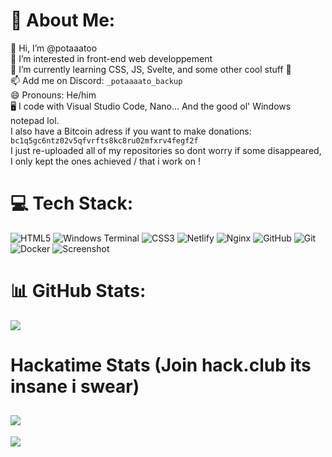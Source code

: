 # 💫 About Me:
👋 Hi, I’m @potaaatoo<br>👀 I’m interested in front-end web developpement<br>🌱 I’m currently learning CSS, JS, Svelte, and some other cool stuff 👀<br>📫 Add me on Discord: `_potaaaato_backup`<br>😄 Pronouns: He/him<br>🖥️ I code with Visual Studio Code, Nano... And the good ol' Windows notepad lol.<br>I also have a Bitcoin adress if you want to make donations: `bc1q5gc6ntz02v5qfvrfts8kc8ru02mfxrv4fegf2f`<br>I just re-uploaded all of my repositories so dont worry if some disappeared, I only kept the ones achieved / that i work on !

# 💻 Tech Stack:
![HTML5](https://img.shields.io/badge/html5-%23E34F26.svg?style=flat&logo=html5&logoColor=white) ![Windows Terminal](https://img.shields.io/badge/Windows%20Terminal-%234D4D4D.svg?style=flat&logo=windows-terminal&logoColor=white) ![CSS3](https://img.shields.io/badge/css3-%231572B6.svg?style=flat&logo=css3&logoColor=white) ![Netlify](https://img.shields.io/badge/netlify-%23000000.svg?style=flat&logo=netlify&logoColor=#00C7B7) ![Nginx](https://img.shields.io/badge/nginx-%23009639.svg?style=flat&logo=nginx&logoColor=white) ![GitHub](https://img.shields.io/badge/github-%23121011.svg?style=flat&logo=github&logoColor=white) ![Git](https://img.shields.io/badge/git-%23F05033.svg?style=flat&logo=git&logoColor=white) ![Docker](https://img.shields.io/badge/docker-%230db7ed.svg?style=flat&logo=docker&logoColor=white) ![Screenshot](https://yip.su/1OhRJ.png)

# 📊 GitHub Stats:
![](https://github-readme-stats.vercel.app/api/top-langs/?username=potaaatoo&theme=onedark&hide_border=false&include_all_commits=false&count_private=true&layout=compact)
# Hackatime Stats (Join hack.club its insane i swear)
![](https://github-readme-stats.hackclub.dev/api/wakatime?username=16644&api_domain=hackatime.hackclub.com&theme=darcula&custom_title=Hackatime+Stats&layout=compact&cache_seconds=0&langs_count=8)
---
[![](https://visitcount.itsvg.in/api?id=potaaatoo&icon=10&color=0)](https://visitcount.itsvg.in)

<!-- Proudly created with GPRM ( https://gprm.itsvg.in ) -->
<!---
potaaatoo/potaaatoo is a ✨ special ✨ repository because its `README.md` (this file) appears on your GitHub profile.
You can click the Preview link to take a look at your changes.
--->
